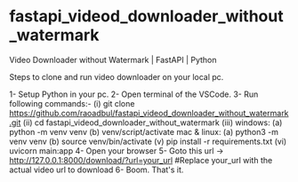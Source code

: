 # fastapi_videod_downloader_without_watermark
Video Downloader without Watermark | FastAPI | Python


Steps to clone and run video downloader on your local pc.

1- Setup Python in your pc.
2- Open terminal of the VSCode.
3- Run following commands:-
    (i)   git clone https://github.com/raoadbul/fastapi_videod_downloader_without_watermark.git
    (ii)  cd fastapi_videod_downloader_without_watermark
    (iii) windows:
            (a) python -m venv venv
            (b) venv/script/activate
          mac & linux:
            (a) python3 -m venv venv
            (b) source venv/bin/activate
    (v)   pip install -r requirements.txt
    (vi)  uvicorn main:app
4- Open your browser
5- Goto this url -> http://127.0.0.1:8000/download/?url=your_url  #Replace your_url with the actual video url to download
6- Boom. That's it.